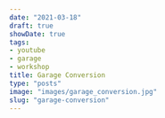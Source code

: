 ```yaml
---
date: "2021-03-18"
draft: true
showDate: true
tags:
- youtube
- garage
- workshop
title: Garage Conversion
type: "posts"
image: "images/garage_conversion.jpg"
slug: "garage-conversion"
---
```

